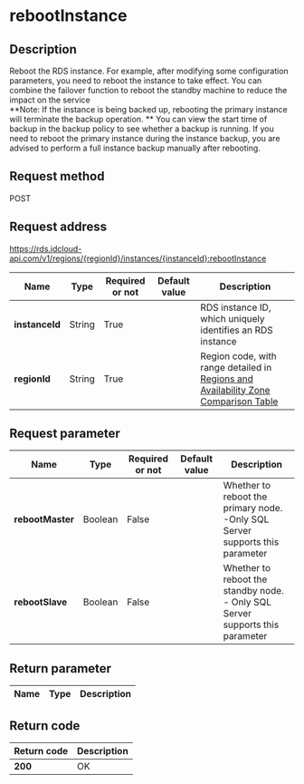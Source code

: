 # rebootInstance


## Description
Reboot the RDS instance. For example, after modifying some configuration parameters, you need to reboot the instance to take effect. You can combine the failover function to reboot the standby machine to reduce the impact on the service<br>**Note: If the instance is being backed up, rebooting the primary instance will terminate the backup operation. ** You can view the start time of backup in the backup policy to see whether a backup is running. If you need to reboot the primary instance during the instance backup, you are advised to perform a full instance backup manually after rebooting.

## Request method
POST

## Request address
https://rds.jdcloud-api.com/v1/regions/{regionId}/instances/{instanceId}:rebootInstance

|Name|Type|Required or not|Default value|Description|
|---|---|---|---|---|
|**instanceId**|String|True||RDS instance ID, which uniquely identifies an RDS instance|
|**regionId**|String|True||Region code, with range detailed in [Regions and Availability Zone Comparison Table](../Enum-Definitions/Regions-AZ.md)|

## Request parameter
|Name|Type|Required or not|Default value|Description|
|---|---|---|---|---|
|**rebootMaster**|Boolean|False||Whether to reboot the primary node. <br> -Only SQL Server supports this parameter|
|**rebootSlave**|Boolean|False||Whether to reboot the standby node. <br>- Only SQL Server supports this parameter|


## Return parameter
|Name|Type|Description|
|---|---|---|



## Return code
|Return code|Description|
|---|---|
|**200**|OK|
